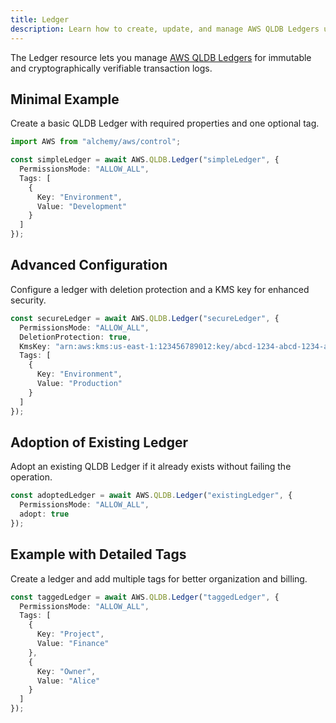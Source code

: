 ```yaml
---
title: Ledger
description: Learn how to create, update, and manage AWS QLDB Ledgers using Alchemy Cloud Control.
---
```


The Ledger resource lets you manage [AWS QLDB Ledgers](https://docs.aws.amazon.com/qldb/latest/userguide/) for immutable and cryptographically verifiable transaction logs.

## Minimal Example

Create a basic QLDB Ledger with required properties and one optional tag.

```ts
import AWS from "alchemy/aws/control";

const simpleLedger = await AWS.QLDB.Ledger("simpleLedger", {
  PermissionsMode: "ALLOW_ALL",
  Tags: [
    {
      Key: "Environment",
      Value: "Development"
    }
  ]
});
```

## Advanced Configuration

Configure a ledger with deletion protection and a KMS key for enhanced security.

```ts
const secureLedger = await AWS.QLDB.Ledger("secureLedger", {
  PermissionsMode: "ALLOW_ALL",
  DeletionProtection: true,
  KmsKey: "arn:aws:kms:us-east-1:123456789012:key/abcd-1234-abcd-1234-abcd1234abcd",
  Tags: [
    {
      Key: "Environment",
      Value: "Production"
    }
  ]
});
```

## Adoption of Existing Ledger

Adopt an existing QLDB Ledger if it already exists without failing the operation.

```ts
const adoptedLedger = await AWS.QLDB.Ledger("existingLedger", {
  PermissionsMode: "ALLOW_ALL",
  adopt: true
});
```

## Example with Detailed Tags

Create a ledger and add multiple tags for better organization and billing.

```ts
const taggedLedger = await AWS.QLDB.Ledger("taggedLedger", {
  PermissionsMode: "ALLOW_ALL",
  Tags: [
    {
      Key: "Project",
      Value: "Finance"
    },
    {
      Key: "Owner",
      Value: "Alice"
    }
  ]
});
```